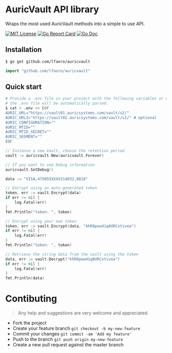 # AuricVault API library

Wraps the most used AuricVault methods into a simple to use API.

[![MIT License](https://img.shields.io/badge/license-MIT-blue.svg?style=flat)](LICENSE)
[![Go Report Card](https://goreportcard.com/badge/github.com/lfaoro/creditcard)](https://goreportcard.com/report/github.com/lfaoro/auricvault)
[![Go Doc](https://img.shields.io/badge/go%20doc-read-blue.svg?style=flat)](https://godoc.org/github.com/lfaoro/auricvault)

## Installation
```bash
$ go get github.com/lfaoro/auricvault
```

```go
import "github.com/lfaoro/auricvault"
```

## Quick start
```bash
# Provide a .env file in your project with the following variables or export them.
# the .env file will be automatically parsed.
$ cat > .env << EOF
AURIC_URL="https://vault01.auricsystems.com/vault/v2/"
AURIC_URL2="https://vault02.auricsystems.com/vault/v2/" # optional
AURIC_CONFIGURATION=""
AURIC_MTID=""
AURIC_MTID_SECRET=""
AURIC_SEGMENT=""
EOF
```

```go
// Instance a new Vault, choose the retention period
vault := auricvault.New(auricvault.Forever)

// If you want to see Debug information
auricvault.SetDebug()

data := "VISA,475055XXXX314032,0818"

// Encrypt using an auto-generated token
token, err := vault.Encrypt(data)
if err != nil {
    log.Fatal(err)
}
fmt.Println("token: ", token)

// Encrypt using your own token
token, err := vault.Encrypt(data, "khR8pew41q0URCxtivea")
if err != nil {
    log.Fatal(err)
}
fmt.Println("token: ", token)

// Retrieve the string data from the vault using the token
data, err := vault.Decrypt("khR8pew41q0URCxtivea")
if err != nil {
    log.Fatal(err)
}
fmt.Println(data)
```

# Contibuting
> Any help and suggestions are very welcome and appreciated.

- Fork the project
- Create your feature branch `git checkout -b my-new-feature`
- Commit your changes `git commit -am 'Add my feature'`
- Push to the branch `git push origin my-new-feature`
- Create a new pull request against the master branch
